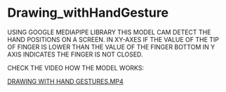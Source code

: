 # Drawing_withHandGesture

USING GOOGLE MEDIAPIPE LIBRARY THIS MODEL CAM DETECT THE HAND POSITIONS ON A SCREEN.
IN XY-AXES IF THE VALUE OF THE TIP OF FINGER IS LOWER THAN THE VALUE OF THE FINGER BOTTOM IN Y AXIS INDICATES THE FINGER IS NOT CLOSED.

CHECK THE VIDEO HOW THE MODEL WORKS:

[DRAWING WITH HAND GESTURES.MP4](https://www.linkedin.com/posts/rohit-goswami-514261157_project-hand-gesture-detection-and-tracing-activity-7131255588109357056--SKU?utm_source=share&utm_medium=member_desktop)
